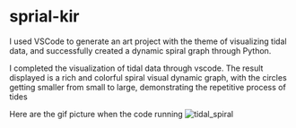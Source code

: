 # sprial-kir
I used VSCode to generate an art project with the theme of visualizing tidal data, and successfully created a dynamic spiral graph through Python.

I completed the visualization of tidal data through vscode. The result displayed is a rich and colorful spiral visual dynamic graph, with the circles getting smaller from small to large, demonstrating the repetitive process of tides

Here are the gif picture when the code running ![tidal_spiral](https://github.com/user-attachments/assets/d70349aa-2969-4594-a6d1-6f1a0ed34efb)
